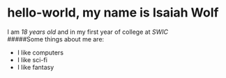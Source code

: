 # hello-world, my name is **Isaiah Wolf**  
I am _18 years old_ and in my first year of college at _SWIC_  
#####Some things about me are:  
* I like computers
* I like sci-fi
* I like fantasy
